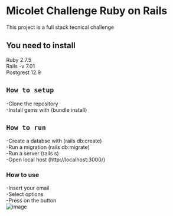# Micolet Challenge Ruby on Rails

This project is a full stack tecnical challenge

## You need  to install
Ruby 2.7.5\
Rails -v 7.01\
Postgrest 12.9

## `How to setup`

-Clone the repository\
-Install gems with (bundle install)

## `How to run`
-Create a databse with (rails db:create)\
-Run a migration (rails db:migrate)\
-Run a server (rails s)\
-Open  local host (http://localhost:3000/)

### How to use

-Insert your email\
-Select options\
-Press on the button\
![image](https://user-images.githubusercontent.com/63087240/148819379-d41400b8-b52e-401e-b440-4859d00383a6.png)

